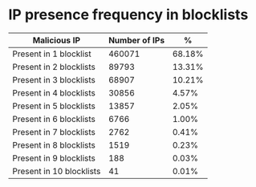 # IP presence frequency in blocklists
| Malicious IP | Number of IPs | % |
|----|----|----|
| Present in 1 blocklist | 460071 | 68.18% |
| Present in 2 blocklists | 89793 | 13.31% |
| Present in 3 blocklists | 68907 | 10.21% |
| Present in 4 blocklists | 30856 | 4.57% |
| Present in 5 blocklists | 13857 | 2.05% |
| Present in 6 blocklists | 6766 | 1.00% |
| Present in 7 blocklists | 2762 | 0.41% |
| Present in 8 blocklists | 1519 | 0.23% |
| Present in 9 blocklists | 188 | 0.03% |
| Present in 10 blocklists | 41 | 0.01% |
